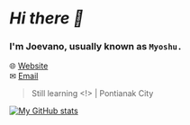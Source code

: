 # *Hi there 👋*

### I'm Joevano, usually known as `Myoshu.`

🌐 [Website](https://joe.envaino.id)
<br>
✉ [Email](mailto:myoshu.me@gmail.com)

> Still learning <!> | Pontianak City

[![My GitHub stats](https://github-readme-stats.vercel.app/api?username=Myoshuu)](https://github.com/anuraghazra/github-readme-stats)
